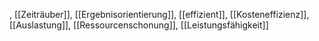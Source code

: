 , [[Zeiträuber]], [[Ergebnisorientierung]], [[effizient]], [[Kosteneffizienz]], [[Auslastung]], [[Ressourcenschonung]], [[Leistungsfähigkeit]]